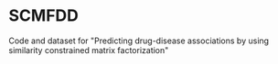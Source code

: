 # SCMFDD
Code and dataset for "Predicting drug-disease associations by using similarity constrained matrix factorization"
